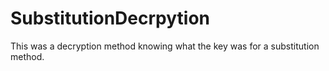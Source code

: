# SubstitutionDecrpytion
This was a decryption method knowing what the key was for a substitution method.
